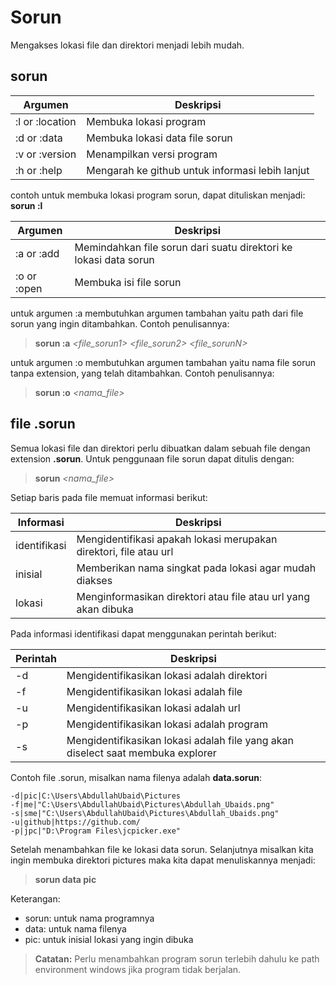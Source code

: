 ﻿# Sorun
Mengakses lokasi file dan direktori menjadi lebih mudah.



## **sorun** *<argumen>*

| Argumen         | Deskripsi                                       |
|-----------------|-------------------------------------------------|
| :l or :location | Membuka lokasi program                          |
| :d or :data     | Membuka lokasi data file sorun                  |
| :v or :version  | Menampilkan versi program                       |
| :h or :help     | Mengarah ke github untuk informasi lebih lanjut |

contoh untuk membuka lokasi program sorun, dapat dituliskan menjadi: 
**sorun :l**

| Argumen     | Deskripsi                                                    |
| ----------- | ------------------------------------------------------------ |
| :a or :add  | Memindahkan file sorun dari suatu direktori ke lokasi data sorun |
| :o or :open | Membuka isi file sorun                                       |

untuk argumen :a membutuhkan argumen tambahan yaitu path dari file sorun yang ingin ditambahkan. Contoh penulisannya:

> **sorun :a** *<file_sorun1>* *<file_sorun2>* *<file_sorunN>*

untuk argumen :o membutuhkan argumen tambahan yaitu nama file sorun tanpa extension, yang telah ditambahkan. Contoh penulisannya:

> **sorun :o** *<nama_file>*




## file .sorun

Semua lokasi file dan direktori perlu dibuatkan dalam sebuah file dengan extension **.sorun**. Untuk penggunaan file sorun dapat ditulis dengan:

> **sorun** *<nama_file> <inisial>*

Setiap baris pada file memuat informasi berikut:

| Informasi    | Deskripsi                                                    |
| ------------ | ------------------------------------------------------------ |
| identifikasi | Mengidentifikasi apakah lokasi merupakan direktori, file atau url |
| inisial      | Memberikan nama singkat pada lokasi agar mudah diakses       |
| lokasi       | Menginformasikan direktori atau file atau url yang akan dibuka |

Pada informasi identifikasi dapat menggunakan perintah berikut:

| Perintah | Deskripsi                                                                       |
|----------|---------------------------------------------------------------------------------|
| -d       | Mengidentifikasikan lokasi adalah direktori                                     |
| -f       | Mengidentifikasikan lokasi adalah file                                          |
| -u       | Mengidentifikasikan lokasi adalah url                                           |
| -p       | Mengidentifikasikan lokasi adalah program                                       |
| -s       | Mengidentifikasikan lokasi adalah file yang akan diselect saat membuka explorer |

Contoh file .sorun, misalkan nama filenya adalah **data.sorun**:

```sorun
-d|pic|C:\Users\AbdullahUbaid\Pictures
-f|me|"C:\Users\AbdullahUbaid\Pictures\Abdullah_Ubaids.png"
-s|sme|"C:\Users\AbdullahUbaid\Pictures\Abdullah_Ubaids.png"
-u|github|https://github.com/
-p|jpc|"D:\Program Files\jcpicker.exe"
```

Setelah menambahkan file ke lokasi data sorun. Selanjutnya misalkan kita ingin membuka direktori pictures maka kita dapat menuliskannya menjadi:

> **sorun data pic**

Keterangan:

- sorun: untuk nama programnya
- data: untuk nama filenya
- pic: untuk inisial lokasi yang ingin dibuka

> **Catatan:** Perlu menambahkan program sorun terlebih dahulu ke path environment windows jika program tidak berjalan.

